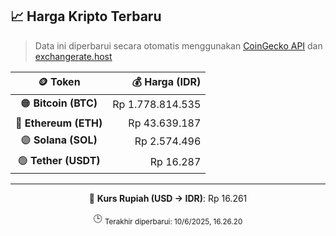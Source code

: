 

<!-- HARGA_KRIPTO -->
## 📈 Harga Kripto Terbaru

> Data ini diperbarui secara otomatis menggunakan [CoinGecko API](https://www.coingecko.com/) dan [exchangerate.host](https://exchangerate.host/)

<div align="center">

| 🪙 Token | 💰 Harga (IDR) |
|:------:|---------------:|
| 🟠 **Bitcoin (BTC)**   | Rp 1.778.814.535 |
| 🔵 **Ethereum (ETH)**  | Rp 43.639.187 |
| 🟣 **Solana (SOL)**    | Rp 2.574.496 |
| 🟢 **Tether (USDT)**   | Rp 16.287 |

---

💱 **Kurs Rupiah (USD → IDR)**: Rp 16.261

🕒 <sub>Terakhir diperbarui: 10/6/2025, 16.26.20</sub>

</div>
<!-- /HARGA_KRIPTO -->